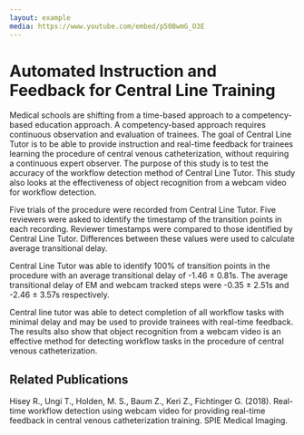 ```yaml
---
layout: example
media: https://www.youtube.com/embed/p50BwmG_O3E
---
```


# Automated Instruction and Feedback for Central Line Training 

Medical schools are shifting from a time-based approach to a competency-based education approach. A competency-based approach requires continuous observation and evaluation of trainees. The goal of Central Line Tutor is to be able to provide instruction and real-time feedback for trainees learning the procedure of central venous catheterization, without requiring a continuous expert observer. The purpose of this study is to test the accuracy of the workflow detection method of Central Line Tutor. This study also looks at the effectiveness of object recognition from a webcam video for workflow detection.

Five trials of the procedure were recorded from Central Line Tutor. Five reviewers were asked to identify the timestamp of the transition points in each recording. Reviewer timestamps were compared to those identified by Central Line Tutor. Differences between these values were used to calculate average transitional delay.

Central Line Tutor was able to identify 100% of transition points in the procedure with an average transitional delay of -1.46 ± 0.81s. The average transitional delay of EM and webcam tracked steps were -0.35 ± 2.51s and -2.46 ± 3.57s respectively.

Central line tutor was able to detect completion of all workflow tasks with minimal delay and may be used to provide trainees with real-time feedback. The results also show that object recognition from a webcam video is an effective method for detecting workflow tasks in the procedure of central venous catheterization.

## Related Publications

Hisey R., Ungi T., Holden, M. S., Baum Z., Keri Z., Fichtinger G. (2018). Real-time workflow detection using webcam video for providing real-time feedback in central venous catheterization training. SPIE Medical Imaging.